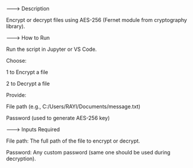 ---> Description

Encrypt or decrypt files using AES-256 (Fernet module from cryptography library).

---> How to Run

Run the script in Jupyter or VS Code.

Choose:

1 to Encrypt a file

2 to Decrypt a file

Provide:

File path (e.g., C:/Users/RAYI/Documents/message.txt)

Password (used to generate AES-256 key)

 ---> Inputs Required

File path: The full path of the file to encrypt or decrypt.

Password: Any custom password (same one should be used during decryption).

